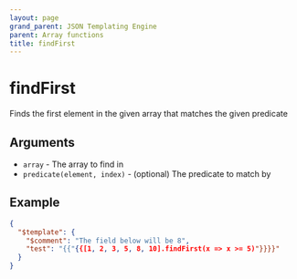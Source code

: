```yaml
---
layout: page
grand_parent: JSON Templating Engine
parent: Array functions
title: findFirst
---
```


# findFirst

Finds the first element in the given array that matches the given predicate
## Arguments

- `array` - The array to find in
- `predicate(element, index)` - (optional) The predicate to match by

## Example

```json
{
  "$template": {
	"$comment": "The field below will be 8",
	"test": "{{"{{[1, 2, 3, 5, 8, 10].findFirst(x => x >= 5)"}}}}"
  }
}
```
